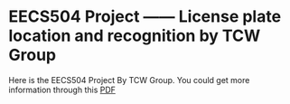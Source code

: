 # EECS504 Project —— License plate location and recognition by TCW Group

Here is the EECS504 Project By TCW Group. You could get more information through this [PDF](/504_Project_Report)
